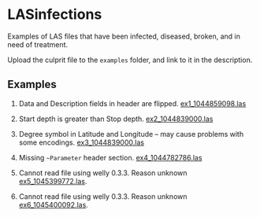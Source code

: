 # LASinfections
Examples of LAS files that have been infected, diseased, broken, and in need of treatment.

Upload the culprit file to the `examples` folder, and link to it in the description.

## Examples

1. Data and Description fields in header are flipped. [ex1_1044859098.las](examples/ex1_1044859098.las)

2. Start depth is greater than Stop depth. [ex2_1044839000.las](examples/ex2_1044839000.las)

3. Degree symbol in Latitude and Longitude – may cause problems with some encodings. [ex3_1044839000.las](examples/ex2_1044839000.las)

4. Missing `~Parameter` header section. [ex4_1044782786.las](examples/ex4_1044782786.las)

5. Cannot read file using welly 0.3.3. Reason unknown [ex5_1045399772.las](examples/ex5_1045399772.las).

6. Cannot read file using welly 0.3.3. Reason unknown [ex6_1045400092.las](examples/ex6_1045400092.las).